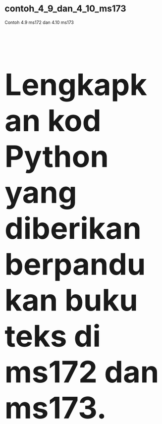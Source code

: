 # contoh_4_9_dan_4_10_ms173
Contoh 4.9 ms172 dan 4.10 ms173
<br><h1 style="font-size: 10vw"><b>Lengkapkan kod Python yang diberikan berpandukan buku teks di ms172 dan ms173.<b></h1>

